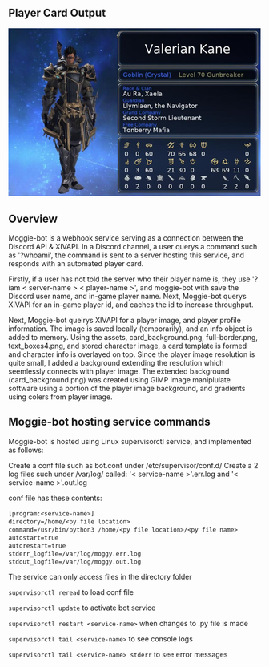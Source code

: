 ## Player Card Output

![](player_card_example.jpg)

## Overview

Moggie-bot is a webhook service serving as a connection between the Discord API & XIVAPI.
In a Discord channel, a user querys a command such as '?whoami', the command is
sent to a server hosting this service, and responds with an automated player card.

Firstly, if a user has not told the server who their player name is, they use 
'?iam < server-name > < player-name >', and moggie-bot with save the Discord user
name, and in-game player name. Next, Moggie-bot querys XIVAPI for an in-game
player id, and caches the id to increase throughput. 

Next, Moggie-bot queirys XIVAPI for a player image, and player profile information.
The image is saved locally (temporarily), and an info object is added to memory. 
Using the assets, card_background.png, full-border.png, text_boxes4.png, and stored
character image, a card template is formed and character info is overlayed on top. 
Since the player image resolution is quite small, I added a background extending the
resolution which seemlessly connects with player image. The extended background
(card_background.png) was created using GIMP image maniplulate software using
a portion of the player image background, and gradients using colers from player image.

## Moggie-bot hosting service commands

Moggie-bot is hosted using Linux supervisorctl service, and implemented as follows:

Create a conf file such as bot.conf under /etc/supervisor/conf.d/
Create a 2 log files such under /var/log/ called: 
'< service-name >'.err.log and
'< service-name >'.out.log

conf file has these contents:
```
[program:<service-name>]                                                                 
directory=/home/<py file location>
command=/usr/bin/python3 /home/<py file location>/<py file name>
autostart=true                                                                  
autorestart=true                                                                
stderr_logfile=/var/log/moggy.err.log                                           
stdout_logfile=/var/log/moggy.out.log   
```

The service can only access files in the directory folder

`supervisorctl reread` to load conf file

`supervisorctl update` to activate bot service

`supervisorctl restart <service-name>` when changes to .py file is made

`supervisorctl tail <service-name>` to see console logs

`supervisorctl tail <service-name> stderr` to see error messages


